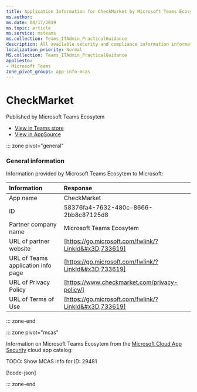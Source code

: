 ```yaml
---
title: Application Information for CheckMarket by Microsoft Teams Ecosytem
ms.author: 
ms.date: 04/17/2019
ms.topic: article
ms.service: msteams
ms.collection: Teams_ITAdmin_PracticalGuidance
description: All available security and compliance information information for CheckMarket, its data handling policies, its Microsoft Cloud App Security app catalog information, and security/compliance information in the CSA STAR registry.
localization_priority: Normal
MS.collection: Teams_ITAdmin_PracticalGuidance
appliesto:
- Microsoft Teams
zone_pivot_groups: app-info-mcas
---
```

# CheckMarket

Published by Microsoft Teams Ecosytem
* <a href="https://teams.microsoft.com/l/app/58376fa4-7632-480c-8666-2bb8c87125d8" target="_blank">View in Teams store</a>
* <a href="https://appsource.microsoft.com/en-us/product/office/WA104381551" target="_blank">View in AppSource</a>

::: zone pivot="general"

### General information

Information provided by Microsoft Teams Ecosytem to Microsoft:

| **Information** | **Response** |
|:----------------|:-------------|
| App name | CheckMarket |
| ID | 58376fa4-7632-480c-8666-2bb8c87125d8 |
| Partner company name | Microsoft Teams Ecosytem |
| URL of partner website | [https://go.microsoft.com/fwlink/?LinkId&#x3D;733619] |
| URL of Teams application info page | [https://go.microsoft.com/fwlink/?LinkId&#x3D;733619] |
| URL of Privacy Policy | [https://www.checkmarket.com/privacy-policy/] |
| URL of Terms of Use | [https://go.microsoft.com/fwlink/?LinkId&#x3D;733619] |

::: zone-end


::: zone pivot="mcas"

Information on Microsoft Teams Ecosytem from the [Microsoft Cloud App Security](https://www.microsoft.com/en-us/enterprise-mobility-security/cloud-app-security) cloud app catalog:

TODO: Show MCAS info for ID: 29481

[!code-json[](./json/29481.json)]

::: zone-end

